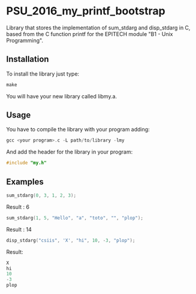 # PSU_2016_my_printf_bootstrap
Library that stores the implementation of sum_stdarg and disp_stdarg in C, based from the C function printf for the EPITECH module "B1 - Unix Programming".

Installation
-----------

To install the library just type:

```C
make
```

You will have your new library called libmy.a.

Usage
-----

You have to compile the library with your program adding:

```C
gcc <your program>.c -L path/to/library -lmy
```

And add the header for the library in your program:

```C
#include "my.h"
```

Examples
-----

```C
sum_stdarg(0, 3, 1, 2, 3);
```

Result : 6

```C
sum_stdarg(1, 5, "Hello", "a", "toto", "", "plop");
```

Result : 14

```C
disp_stdarg("csiis", 'X', "hi", 10, -3, "plop");
```

Result:

```C
X
hi
10
-3
plop
```